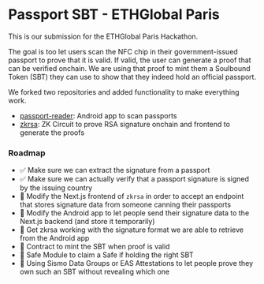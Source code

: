 # Passport SBT - ETHGlobal Paris

This is our submission for the ETHGlobal Paris Hackathon.

The goal is too let users scan the NFC chip in their government-issued passport to prove that
it is valid. If valid, the user can generate a proof that can be verified onchain. We are using
that proof to mint them a Soulbound Token (SBT) they can use to show that they indeed hold
an official passport.

We forked two repositories and added functionality to make everything work.

- [passport-reader](https://github.com/tananaev/passport-reader/tree/master): Android app to scan passports
- [zkrsa](https://github.com/dmpierre/zkrsa/tree/main): ZK Circuit to prove RSA signature onchain and frontend to generate the proofs

### Roadmap

- ✅ Make sure we can extract the signature from a passport
- ✅ Make sure we can actually verify that a passport signature is signed by the issuing country
- 🚧 Modify the Next.js frontend of `zkrsa` in order to accept an endpoint that stores signature data from someone canning their passports
- 🚧 Modify the Android app to let people send their signature data to the Next.js backend (and store it temporarily)
- 🚧 Get zkrsa working with the signature format we are able to retrieve from the Android app
- 🚧 Contract to mint the SBT when proof is valid
- 🚧 Safe Module to claim a Safe if holding the right SBT
- 🚧 Using Sismo Data Groups or EAS Attestations to let people prove they own such an SBT without revealing which one
